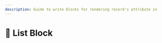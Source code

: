 ```yaml
---
description: Guide to write blocks for rendering record's attribute in a list view.
---
```


# 🧱 List Block

